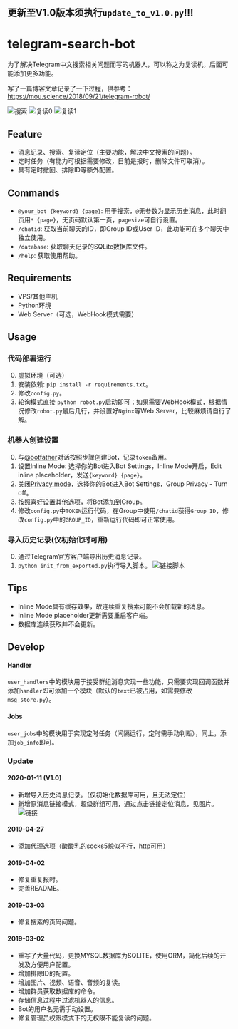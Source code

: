 ## 更新至V1.0版本须执行`update_to_v1.0.py`!!!

# telegram-search-bot

为了解决Telegram中文搜索相关问题而写的机器人，可以称之为复读机，后面可能添加更多功能。

写了一篇博客文章记录了一下过程，供参考：https://mou.science/2018/09/21/telegram-robot/

![搜索](https://raw.githubusercontent.com/Taosky/telegram-search-bot/master/preview/search.png)
![复读0](https://raw.githubusercontent.com/Taosky/telegram-search-bot/master/preview/repeat0.png)
![复读1](https://raw.githubusercontent.com/Taosky/telegram-search-bot/master/preview/link-mode.png)


## Feature
- 消息记录、搜索、复读定位（主要功能，解决中文搜索的问题）。
- 定时任务（有能力可根据需要修改，目前是报时，删除文件可取消）。
- 具有定时撤回、排除ID等额外配置。

## Commands
- `@your_bot {keyword} {page}`: 用于搜索，`@`无参数为显示历史消息，此时翻页用`* {page}`，无页码默认第一页，`pagesize`可自行设置。
- `/chatid`: 获取当前聊天的ID，即Group ID或User ID，此功能可在多个聊天中独立使用。
- `/database`: 获取聊天记录的SQLite数据库文件。
- `/help`: 获取使用帮助。

## Requirements
- VPS/其他主机
- Python环境
- Web Server（可选，WebHook模式需要）

## Usage

### 代码部署运行
0. 虚拟环境（可选）
1. 安装依赖: `pip install -r requirements.txt`。
2. 修改`config.py`。
3. 轮询模式直接 `python robot.py`启动即可；如果需要WebHook模式，根据情况修改`robot.py`最后几行，并设置好`Nginx`等Web Server，比较麻烦请自行了解。


### 机器人创建设置
0. 与[@botfather](https://t.me/botfather)对话按照步骤创建Bot，记录`token`备用。
1. 设置Inline Mode: 选择你的Bot进入Bot Settings，Inline Mode开启，Edit inline placeholder，发送`{keyword} {page}`。
2. 关闭[Privacy mode](https://core.telegram.org/bots#privacy-mode)，选择你的Bot进入Bot Settings，Group Privacy - Turn off。
3. 按照喜好设置其他选项，将Bot添加到Group。
4. 修改`config.py`中`TOKEN`运行代码，在Group中使用`/chatid`获得`Group ID`，修改`config.py`中的`GROUP_ID`，重新运行代码即可正常使用。

### 导入历史记录(仅初始化时可用)
0. 通过Telegram官方客户端导出历史消息记录。
1. `python init_from_exported.py`执行导入脚本。
![链接脚本](https://raw.githubusercontent.com/Taosky/telegram-search-bot/master/preview/link-mode-script.png)


## Tips
- Inline Mode具有缓存效果，故连续重复搜索可能不会加载新的消息。
- Inline Mode placeholder更新需要重启客户端。
- 数据库连续获取并不会更新。


## Develop
#### Handler
`user_handlers`中的模块用于接受群组消息实现一些功能，只需要实现回调函数并添加`handler`即可添加一个模块（默认的`text`已被占用，如需要修改`msg_store.py`）。

#### Jobs
`user_jobs`中的模块用于实现定时任务（间隔运行，定时需手动判断），同上，添加`job_info`即可。
 

### Update

#### 2020-01-11 (V1.0)
- 新增导入历史消息记录。（仅初始化数据库可用，且无法定位）
- 新增原消息链接模式，超级群组可用，通过点击链接定位消息，见图片。
![链接](https://raw.githubusercontent.com/Taosky/telegram-search-bot/master/preview/link-mode.png)

#### 2019-04-27
- 添加代理选项（酸酸乳的socks5貌似不行，http可用）

#### 2019-04-02
- 修复重复报时。
- 完善README。

#### 2019-03-03
- 修复搜索的页码问题。

#### 2019-03-02
- 重写了大量代码，更换MYSQL数据库为SQLITE，使用ORM，简化后续的开发及方便用户配置。
- 增加排除ID的配置。
- 增加图片、视频、语音、音频的复读。
- 增加群员获取数据库的命令。
- 存储信息过程中过滤机器人的信息。
- Bot的用户名无需手动设置。
- 修复管理员权限模式下的无权限不能复读的问题。 


